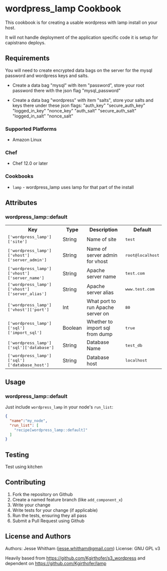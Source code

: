 # wordpress_lamp Cookbook

This cookbook is for creating a usable wordpress with lamp install on your host.

It will not handle deployment of the application specific code it is setup for capistrano deploys.

## Requirements

You will need to create encrypted data bags on the server for the mysql password and wordpress keys and salts.

- Create a data bag "mysql" with item "password", store your root password there with the json flag "mysql_password"

- Create a data bag "wordpress" with item "salts", store your salts and keys there under these json flags:
    "auth_key"
    "secure_auth_key"
    "logged_in_key"
    "nonce_key"
    "auth_salt"
    "secure_auth_salt"
    "logged_in_salt"
    "nonce_salt"

### Supported Platforms

- Amazon Linux

### Chef

- Chef 12.0 or later

### Cookbooks

- `lamp` - wordpress_lamp uses lamp for that part of the install

## Attributes

### wordpress_lamp::default

<table>
  <tr>
    <th>Key</th>
    <th>Type</th>
    <th>Description</th>
    <th>Default</th>
  </tr>
  <tr>
    <td><tt>['wordpress_lamp']['site']</tt></td>
    <td>String</td>
    <td>Name of site</td>
    <td><tt>test</tt></td>
  </tr>
  <tr>
    <td><tt>['wordpress_lamp']['vhost']['server_admin']</tt></td>
    <td>String</td>
    <td>Name of server admin for vhost</td>
    <td><tt>root@localhost</tt></td>
  </tr>
  <tr>  
    <td><tt>['wordpress_lamp']['vhost']['server_name']</tt></td>
    <td>String</td>
    <td>Apache server name</td>
    <td><tt>test.com</tt></td>
  </tr>
  <tr>  
    <td><tt>['wordpress_lamp']['vhost']['server_alias']</tt></td>
    <td>String</td>
    <td>Apache server alias</td>
    <td><tt>www.test.com</tt></td>
  </tr>
  <tr>  
    <td><tt>['wordpress_lamp']['vhost']['port']</tt></td>
    <td>Int</td>
    <td>What port to run Apache server on</td>
    <td><tt>80</tt></td>
  </tr>
  <tr>  
    <td><tt>['wordpress_lamp']['sql']['import_sql']</tt></td>
    <td>Boolean</td>
    <td>Whether to import sql from dump</td>
    <td><tt>true</tt></td>
  </tr>
  <tr>  
    <td><tt>['wordpress_lamp']['sql']['database']</tt></td>
    <td>String</td>
    <td>Database Name</td>
    <td><tt>test_db</tt></td>
  </tr>  
  <tr>  
    <td><tt>['wordpress_lamp']['sql']['database_host']</tt></td>
    <td>String</td>
    <td>Database host</td>
    <td><tt>localhost</tt></td>            
  </tr>
</table>

## Usage

### wordpress_lamp::default

Just include `wordpress_lamp` in your node's `run_list`:

```json
{
  "name":"my_node",
  "run_list": [
    "recipe[wordpress_lamp::default]"
  ]
}
```

## Testing

Test using kitchen

## Contributing

1. Fork the repository on Github
2. Create a named feature branch (like `add_component_x`)
3. Write your change
4. Write tests for your change (if applicable)
5. Run the tests, ensuring they all pass
6. Submit a Pull Request using Github

## License and Authors

Authors: Jesse Whitham (jesse.whitham@gmail.com)
License: GNU GPL v3

Heavily based from https://github.com/Kgirthofer/s3_wordpress
and dependent on https://github.com/Kgirthofer/lamp
